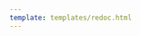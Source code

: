 ```yaml
---
template: templates/redoc.html
---
```


<redoc spec-url="{{base_path}}/apis/restapis/onboard-admins-self-service.yaml" scroll-y-offset="{{redocly.scroll_y_offset}}"></redoc>
